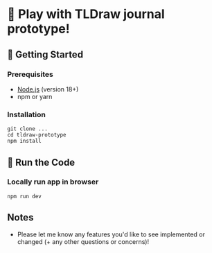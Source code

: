 # 📝 Play with TLDraw journal prototype!

## 🚀 Getting Started

### Prerequisites
- [Node.js](https://nodejs.org/en/) (version 18+)
- npm or yarn

### Installation
```batch
git clone ...
cd tldraw-prototype
npm install
```

## 🔨 Run the Code

### Locally run app in browser
```batch
npm run dev
```

## Notes
- Please let me know any features you'd like to see implemented or changed (+ any other questions or concerns)!